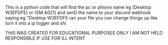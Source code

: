 This is a python code that will find the pc or phione name eg (Desktop W3EFDFE) or (SM A021) and senD the name to your discord webhook saying eg "Desktop W3EFDFE ran your file 
you can change things up like turn it into a ip logger and shi

THIS WAS CREATED FOR EDUCATIONAL PURPOSES ONLY
I AM NOT HELD RESPONSIBLE IF USE FOR ILL INTENT
